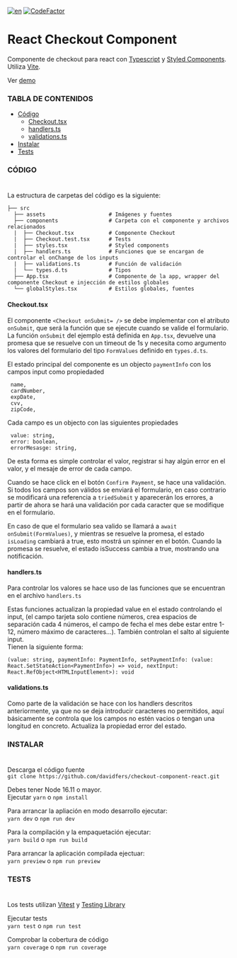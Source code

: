 [![en](https://img.shields.io/badge/lang-en-red.svg)](https://github.com/jonatasemidio/multilanguage-readme-pattern/blob/master/README.md)
[![CodeFactor](https://www.codefactor.io/repository/github/davidfers/checkout-component-react/badge)](https://www.codefactor.io/repository/github/davidfers/checkout-component-react)


# React Checkout Component
Componente de checkout para react con [Typescript](https://www.typescriptlang.org/) y [Styled Components](https://styled-components.com/). Utiliza [Vite](https://vitejs.dev/).

Ver [demo](https://react-checkout-form.netlify.app)

### TABLA DE CONTENIDOS

- [Código](#código)
  - [Checkout.tsx](#checkouttsx)
  - [handlers.ts](#handlersts)
  - [validations.ts](#validationsts)
- [Instalar](#instalar)
- [Tests](#tests)




### CÓDIGO
#

La estructura de carpetas del código es la siguiente:


    ├── src
      ├── assets                    # Imágenes y fuentes
      ├── components                # Carpeta con el componente y archivos relacionados
      |  ├── Checkout.tsx           # Componente Checkout
      |  ├── Checkout.test.tsx      # Tests
      |  ├── styles.tsx             # Styled components
      |  ├── handlers.ts            # Funciones que se encargan de controlar el onChange de los inputs
      |  ├── validations.ts         # Función de validación
      |  └── types.d.ts             # Tipos
      ├── App.tsx                   # Componente de la app, wrapper del componente Checkout e injección de estilos globales
      └── globalStyles.tsx          # Estilos globales, fuentes


#### Checkout.tsx

  El componente `<Checkout onSubmit= />` se debe implementar con el atributo `onSubmit`, que será la función que se ejecute cuando se valide el formulario.
  La función `onSubmit` del ejemplo está definida en `App.tsx`, devuelve una promesa que se resuelve con un timeout de 1s y necesita como argumento los valores del formulario del tipo `FormValues` definido en `types.d.ts`.
  
  El estado principal del componente es un objecto `paymentInfo` con los campos input como propiedaded
  ``` 
   name, 
   cardNumber,
   expDate,
   cvv,   
   zipCode,
  ``` 
  
Cada campo es un objecto con las siguientes propiedades    
  ``` 
   value: string,   
   error: boolean,   
   errorMesasge: string,   
  ``` 
  De esta forma es simple controlar el valor, registrar si hay algún error en el valor, y el mesaje de error de cada campo.
  
  Cuando se hace click en el botón `Confirm Payment`, se hace una validación. Si todos los campos son válidos se enviará el formulario, en caso contrario se modificará una referencia a `triedSubmit` y aparecerán los errores, a partir de ahora se hará una validación por cada caracter que se modifique en el formulario.
  
  En caso de que el formulario sea valido se llamará a `await onSubmit(FormValues)`, y mientras se resuelve la promesa, el estado  `isLoading` cambiará a true, esto mostrá un spinner en el botón. Cuando la promesa se resuelve, el estado isSuccess cambia a true, mostrando una notificación.
  
  #### handlers.ts
  Para controlar los valores se hace uso de las funciones que se encuentran en el archivo `handlers.ts`
  
  Estas funciones actualizan la propiedad value en el estado controlando el input, (el campo tarjeta solo contiene números, crea espacios de separación cada 4 números, el campo de fecha el mes debe estar entre 1-12, número máximo de caracteres...). También controlan el salto al siguiente input.    
  Tienen la siguiente forma:


  ```
  (value: string, paymentInfo: PaymentInfo, setPaymentInfo: (value: React.SetStateAction<PaymentInfo>) => void, nextInput: React.RefObject<HTMLInputElement>): void
  ```
#### validations.ts
Como parte de la validación se hace con los handlers descritos anteriormente, ya que no se deja introducir caracteres no permitidos, aquí básicamente se controla que los campos no estén vacios o tengan una longitud en concreto. Actualiza la propiedad error del estado.

### INSTALAR
#

Descarga el código fuente   
`git clone https://github.com/davidfers/checkout-component-react.git`

Debes tener Node 16.11 o mayor.   
Ejecutar `yarn` o `npm install`

Para arrancar la apliación en modo desarrollo ejecutar:   
`yarn dev` o `npm run dev`

Para la compilación y la empaquetación ejecutar:   
`yarn build` o `npm run build`

Para arrancar la aplicación compilada ejectuar:   
`yarn preview` o `npm run preview`

### TESTS
#

Los tests utilizan [Vitest](https://vitest.dev/) y [Testing Library](https://testing-library.com/)

Ejecutar tests   
`yarn test` o `npm run test`

Comprobar la cobertura de código   
`yarn coverage` o `npm run coverage`

